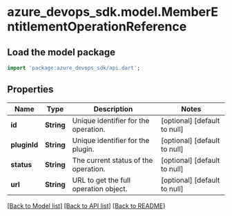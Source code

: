 # azure_devops_sdk.model.MemberEntitlementOperationReference

## Load the model package
```dart
import 'package:azure_devops_sdk/api.dart';
```

## Properties
Name | Type | Description | Notes
------------ | ------------- | ------------- | -------------
**id** | **String** | Unique identifier for the operation. | [optional] [default to null]
**pluginId** | **String** | Unique identifier for the plugin. | [optional] [default to null]
**status** | **String** | The current status of the operation. | [optional] [default to null]
**url** | **String** | URL to get the full operation object. | [optional] [default to null]

[[Back to Model list]](../README.md#documentation-for-models) [[Back to API list]](../README.md#documentation-for-api-endpoints) [[Back to README]](../README.md)


